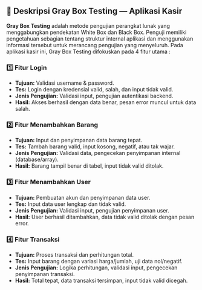 ## 🧪 Deskripsi Gray Box Testing — Aplikasi Kasir 

**Gray Box Testing** adalah metode pengujian perangkat lunak yang menggabungkan pendekatan White Box dan Black Box. Penguji memiliki pengetahuan sebagian tentang struktur internal aplikasi dan menggunakan informasi tersebut untuk merancang pengujian yang menyeluruh. Pada aplikasi kasir ini, Gray Box Testing difokuskan pada 4 fitur utama :

### 1️⃣ Fitur Login  
- **Tujuan:** Validasi username & password.  
- **Tes:** Login dengan kredensial valid, salah, dan input tidak valid.  
- **Jenis Pengujian:** Validasi input, pengujian autentikasi backend.  
- **Hasil:** Akses berhasil dengan data benar, pesan error muncul untuk data salah.

### 2️⃣ Fitur Menambahkan Barang  
- **Tujuan:** Input dan penyimpanan data barang tepat.  
- **Tes:** Tambah barang valid, input kosong, negatif, atau tak wajar.  
- **Jenis Pengujian:** Validasi data, pengecekan penyimpanan internal (database/array).  
- **Hasil:** Barang tampil benar di tabel, input tidak valid ditolak.

### 3️⃣ Fitur Menambahkan User  
- **Tujuan:** Pembuatan akun dan penyimpanan data user.  
- **Tes:** Input data user lengkap dan tidak valid.  
- **Jenis Pengujian:** Validasi input, pengujian penyimpanan user.  
- **Hasil:** User berhasil ditambahkan, data tidak valid ditolak dengan pesan error.

### 4️⃣ Fitur Transaksi  
- **Tujuan:** Proses transaksi dan perhitungan total.  
- **Tes:** Input barang dengan variasi harga/jumlah, uji data nol/negatif.  
- **Jenis Pengujian:** Logika perhitungan, validasi input, pengecekan penyimpanan transaksi.  
- **Hasil:** Total tepat, data transaksi tersimpan, input tidak valid dicegah.
